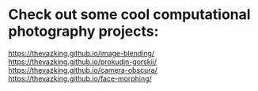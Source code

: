 # Check out some cool computational photography projects:

https://thevazking.github.io/image-blending/  
https://thevazking.github.io/prokudin-gorskii/  
https://thevazking.github.io/camera-obscura/  
https://thevazking.github.io/face-morphing/  
